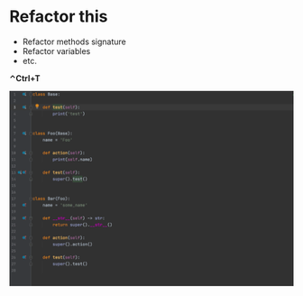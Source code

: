 # Refactor this

* Refactor methods signature
* Refactor variables
* etc.


**⌃Ctrl+T**

![example](static/image4.gif)

